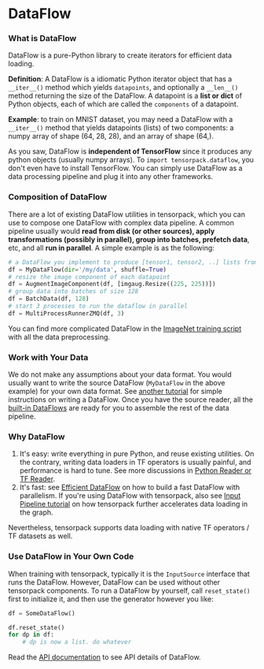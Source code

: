 
# DataFlow

### What is DataFlow

DataFlow is a pure-Python library to create iterators for efficient data loading.

**Definition**: A DataFlow is a idiomatic Python iterator object that has a `__iter__()` method
which yields `datapoints`, and optionally a `__len__()` method returning the size of the DataFlow.
A datapoint is a **list or dict** of Python objects, each of which are called the `components` of a datapoint.

**Example**: to train on MNIST dataset, you may need a DataFlow with a `__iter__()` method
that yields datapoints (lists) of two components:
a numpy array of shape (64, 28, 28), and an array of shape (64,).

As you saw,
DataFlow is __independent of TensorFlow__ since it produces any python objects
(usually numpy arrays).
To `import tensorpack.dataflow`, you don't even have to install TensorFlow.
You can simply use DataFlow as a data processing pipeline and plug it into any other frameworks.


### Composition of DataFlow
There are a lot of existing DataFlow utilities in tensorpack, which you can use to compose
one DataFlow with complex data pipeline. A common pipeline usually
would __read from disk (or other sources), apply transformations (possibly in parallel), group into batches,
prefetch data__, etc, and all __run in parallel__. A simple example is as the following:

````python
# a DataFlow you implement to produce [tensor1, tensor2, ..] lists from whatever sources:
df = MyDataFlow(dir='/my/data', shuffle=True)
# resize the image component of each datapoint
df = AugmentImageComponent(df, [imgaug.Resize((225, 225))])
# group data into batches of size 128
df = BatchData(df, 128)
# start 3 processes to run the dataflow in parallel
df = MultiProcessRunnerZMQ(df, 3)
````
You can find more complicated DataFlow in the [ImageNet training script](../examples/ImageNetModels/imagenet_utils.py)
with all the data preprocessing.

### Work with Your Data
We do not make any assumptions about your data format.
You would usually want to write the source DataFlow (`MyDataFlow` in the above example) for your own data format.
See [another tutorial](extend/dataflow.html) for simple instructions on writing a DataFlow.
Once you have the source reader, all the [built-in
DataFlows](../modules/dataflow.html) are ready for you to assemble the rest of the data pipeline.

### Why DataFlow

1. It's easy: write everything in pure Python, and reuse existing utilities.
	 On the contrary, writing data loaders in TF operators is usually painful, and performance is hard to tune.
	 See more discussions in [Python Reader or TF Reader](extend/input-source.html#python-reader-or-tf-reader).
2. It's fast: see [Efficient DataFlow](efficient-dataflow.html)
	on how to build a fast DataFlow with parallelism.
	If you're using DataFlow with tensorpack, also see [Input Pipeline tutorial](extend/input-source.html)
	on how tensorpack further accelerates data loading in the graph.

Nevertheless, tensorpack supports data loading with native TF operators / TF datasets as well.

### Use DataFlow in Your Own Code

When training with tensorpack, typically it is the `InputSource` interface that runs the DataFlow.
However, DataFlow can be used without other tensorpack components.
To run a DataFlow by yourself, call `reset_state()` first to initialize it,
and then use the generator however you like:
```python
df = SomeDataFlow()

df.reset_state()
for dp in df:
    # dp is now a list. do whatever
```

Read the [API documentation](../../modules/dataflow.html#tensorpack.dataflow.DataFlw)
to see API details of DataFlow.

